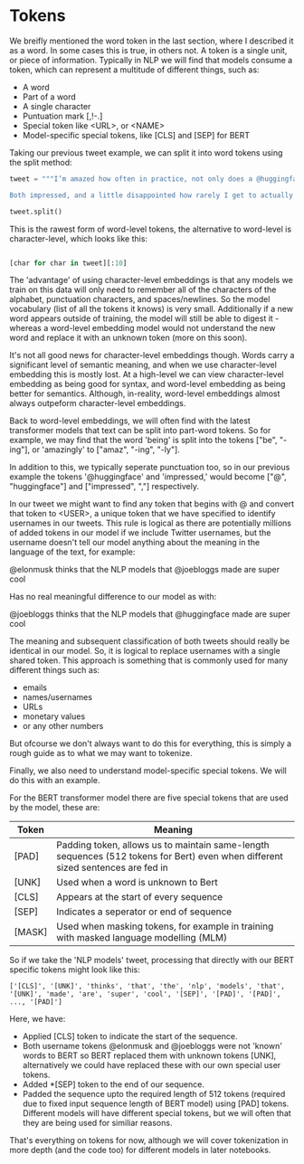 # Tokens

We breifly mentioned the word token in the last section, where I described it as a word. In some cases this is true, in others not. A token is a single unit, or piece of information. Typically in NLP we will find that models consume a token, which can represent a multitude of different things, such as:

* A word
* Part of a word
* A single character
* Puntuation mark [,!-.]
* Special token like \<URL>, or \<NAME>
* Model-specific special tokens, like [CLS] and [SEP] for BERT

Taking our previous tweet example, we can split it into word tokens using the split method:

```py
tweet = """I’m amazed how often in practice, not only does a @huggingface NLP model solve your problem, but one of their public finetuned checkpoints, is good enough for the job.

Both impressed, and a little disappointed how rarely I get to actually train a model that matters :("""

tweet.split()
```
This is the rawest form of word-level tokens, the alternative to word-level is character-level, which looks like this:

```py

[char for char in tweet][:10]
```
The 'advantage' of using character-level embeddings is that any models we train on this data will only need to remember all of the characters of the alphabet, punctuation characters, and spaces/newlines. So the model vocabulary (list of all the tokens it knows) is very small. Additionally if a new word appears outside of training, the model will still be able to digest it - whereas a word-level embedding model would not understand the new word and replace it with an unknown token (more on this soon).

It's not all good news for character-level embeddings though. Words carry a significant level of semantic meaning, and when we use character-level embedding this is mostly lost. At a high-level we can view character-level embedding as being good for syntax, and word-level embedding as being better for semantics. Although, in-reality, word-level embeddings almost always outpeform character-level embeddings.

Back to word-level embeddings, we will often find with the latest transformer models that text can be split into part-word tokens. So for example, we may find that the word 'being' is split into the tokens ["be", "-ing"], or 'amazingly' to ["amaz", "-ing", "-ly"].

In addition to this, we typically seperate punctuation too, so in our previous example the tokens '@huggingface' and 'impressed,' would become ["@", "huggingface"] and ["impressed", ","] respectively.

In our tweet we might want to find any token that begins with @ and convert that token to \<USER>, a unique token that we have specified to identify usernames in our tweets. This rule is logical as there are potentially millions of added tokens in our model if we include Twitter usernames, but the username doesn't tell our model anything about the meaning in the language of the text, for example:

@elonmusk thinks that the NLP models that @joebloggs made are super cool

Has no real meaningful difference to our model as with:

@joebloggs thinks that the NLP models that @huggingface made are super cool

The meaning and subsequent classification of both tweets should really be identical in our model. So, it is logical to replace usernames with a single shared token. This approach is something that is commonly used for many different things such as:

* emails
* names/usernames
* URLs
* monetary values
* or any other numbers

But ofcourse we don't always want to do this for everything, this is simply a rough guide as to what we may want to tokenize.

Finally, we also need to understand model-specific special tokens. We will do this with an example.

For the BERT transformer model there are five special tokens that are used by the model, these are:

| Token	  | Meaning|
|---------|---------|
| [PAD]	  | Padding token, allows us to maintain same-length sequences (512 tokens for Bert) even when different sized sentences are fed in|
| [UNK]	  | Used when a word is unknown to Bert|
| [CLS]	  | Appears at the start of every sequence|
| [SEP]	  | Indicates a seperator or end of sequence|
| [MASK]	| Used when masking tokens, for example in training with masked language modelling (MLM)|


So if we take the 'NLP models' tweet, processing that directly with our BERT specific tokens might look like this:
```
['[CLS]', '[UNK]', 'thinks', 'that', 'the', 'nlp', 'models', 'that', '[UNK]', 'made', 'are', 'super', 'cool', '[SEP]', '[PAD]', '[PAD]', ..., '[PAD]']
```

Here, we have:

* Applied [CLS] token to indicate the start of the sequence.
* Both username tokens @elonmusk and @joebloggs were not 'known' words to BERT so BERT replaced them with unknown tokens [UNK], alternatively we could have replaced these with our own special user tokens.
* Added *[SEP] token to the end of our sequence.
* Padded the sequence upto the required length of 512 tokens (required due to fixed input sequence length of BERT model) using [PAD] tokens.
Different models will have different special tokens, but we will often that they are being used for similiar reasons.

That's everything on tokens for now, although we will cover tokenization in more depth (and the code too) for different models in later notebooks.

